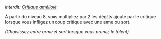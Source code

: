 *interdit: [Critique amélioré](Critique%20amélioré.md)*

À partir du niveau 8, vous multipliez par 2 les dégâts ajouté par le critique lorsque vous infligez un coup critique avec une arme ou sort.

*(Choisissez entre arme et sort lorsque vous prenez le talent)*
